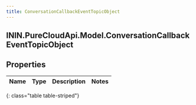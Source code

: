 ```yaml
---
title: ConversationCallbackEventTopicObject
---
```

## ININ.PureCloudApi.Model.ConversationCallbackEventTopicObject

## Properties

|Name | Type | Description | Notes|
|------------ | ------------- | ------------- | -------------|
{: class="table table-striped"}


